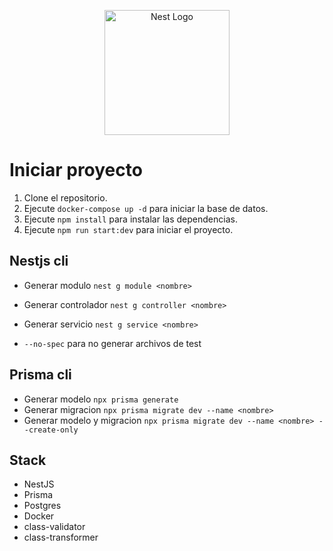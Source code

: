 <p align="center">
  <a href="http://nestjs.com/" target="blank"><img src="https://nestjs.com/img/logo-small.svg" width="200" alt="Nest Logo" /></a>
</p>

# Iniciar proyecto

1. Clone el repositorio.
2. Ejecute `docker-compose up -d` para iniciar la base de datos.
3. Ejecute `npm install` para instalar las dependencias.
4. Ejecute `npm run start:dev` para iniciar el proyecto.

## Nestjs cli

- Generar modulo `nest g module <nombre>`
- Generar controlador `nest g controller <nombre>`
- Generar servicio `nest g service <nombre>`

- `--no-spec` para no generar archivos de test

## Prisma cli

- Generar modelo `npx prisma generate`
- Generar migracion `npx prisma migrate dev --name <nombre>`
- Generar modelo y migracion `npx prisma migrate dev --name <nombre> --create-only`

## Stack

- NestJS
- Prisma
- Postgres
- Docker
- class-validator
- class-transformer
